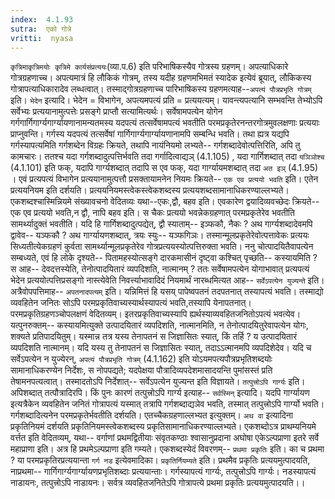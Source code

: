 ```yaml
---
index:  4.1.93
sutra:  एको गोत्रे
vritti:  nyasa
---
```


`कृत्रिमाकृत्रिमयोः कृत्रिमे कार्यसंप्रत्ययः`(व्या.प.6) इति परिभाषिकस्यैव गोत्रस्य ग्रहणम्। अपत्याधिकारे गोत्रग्रहणाच्च। अपत्यमात्रं हि लौकिकं गोत्रम्, तस्य यदीह ग्रहणमभिमतं स्यादेक इत्येवं ब्रूयात्, लौकिकस्य गोत्रापत्याधिकारादेव लब्धत्वात्। तस्माद्गोत्रग्रहणाच्च पारिभाषिकस्य ग्रहणमत्याह--`अपत्यं पौत्रप्रभृति गोत्रम्` इति। `भेदेन` इत्यादि। भेदेन = विभागेन, अपत्यमपत्यं प्रति = प्रत्ययत्यम्। यावन्त्यपत्यानि सम्भवन्ति तेभ्योऽपि सर्वेभ्यः प्रत्ययानामुत्पत्तेः प्रसङ्गे प्राप्तौ सत्यामित्यर्थः। सर्वेषामपत्येन योगेन गर्गगार्गिगार्ग्यगार्ग्यायणानामन्यतमस्य यदपत्यं तत्सर्वेषामपत्यं भवतीति परमप्रकृतेरनन्तरगोत्रमुवलक्षणाः प्रत्ययाः प्राप्नुवन्ति। गर्गस्य यदपत्यं तत्सर्वेषां गार्गिगार्ग्यगार्ग्यायणानामपि सम्बन्धि भवति। तथा ह्यत्र यद्यपि गर्गस्यापत्यमिति गर्गशब्देन विग्रहः क्रियते, तथापि नायंनियमो लभ्यते-- गर्गशब्दादेवोत्पत्तिरिति, अपि तु कामचारः। ततश्च यदा गर्गशब्दादुत्पत्तिर्भवति तदा गर्गादित्वाद्यञ् (4.1.105) , यदा गार्गिशब्दात् तदा `यञिञोश्च` (4.1.101) इति फक्, यदापि गार्ग्यशब्दात् तदापि स एव फक्, यदा गार्ग्यायमशब्दात् तदा `अत इञ्` (4.1.95) । एवं प्रत्यपत्यं विभागेन प्रत्ययानामुत्पत्तौ प्रसक्तायामनेन नियमः क्रियते-- `एक एव प्रत्ययो भवति` इति। एतेन प्रत्ययनियम इति दर्शयति। प्रत्ययनियमस्त्वेकस्त्वेकशब्दस्य प्रत्ययशब्दसामानाधिकरण्याल्लभ्यते। एकशब्दश्चास्मिन्नियमे संख्यावचनो वेदितव्यः यथा--एकः,द्वौ, बहव इति। एवकारेण द्वयादिव्यवच्छेदः क्रियते-- एक एव प्रत्ययो भवति,न द्वौ, नापि बहव इति। स चैकः प्रत्ययो भवन्नेकग्रहणात् परमप्रकृतेरेव भवतीति सामर्थ्यादुक्तं भवतीति। यदि हि गार्गिशब्दादुत्पद्येत्, द्वौ स्याताम्-- इञ्फकौ, नैकः ? अथ गार्ग्यशब्दादेवमपि द्वावेव-- यञ्फकौ ? अथ गार्ग्यायणशब्दात्, त्रयः स्युः-- यञ्फगिञः। तस्मान्मूलप्रकृतेरेवोत्पत्तावेकः प्रत्ययः सिध्यतीत्येकग्रहणं कुर्वता सामर्थ्यान्मूलप्रकृतेरेव गोत्रप्रत्ययस्योत्पत्तिरुक्ता भवति। ननु चोत्पादयितैवापत्येन सम्बध्यते, एवं हि लोके दृश्यते-- पितामहस्योत्सङ्गे दारकमासीनं दृष्ट्वा कश्चित् पृच्छति-- कस्यायमिति ? स आह-- देवदत्तस्येति, तेनोत्पादयितारं व्यपदिशति, नात्मानम् ? ततः सर्वेषामपत्येन योगाभावात् प्रत्यपत्यं भेदेन प्रत्ययोत्पत्तिप्रसङ्गो नास्त्येवेति निवर्त्त्याभावादिदं नियमार्थं नारब्धमित्यत आह-- `सर्वेऽपत्येन युज्यन्ते` इति।
अत्रैवोपपत्तिमाह-- `अपतनादपत्यम्` इति। यन्निमित्तं हि यसय् पापेष्वपतनं तदपतनात् तस्यापत्यं भवति। तस्माद्यो व्यवहितेन जनितः सोऽपि परमप्रकृतिवाच्यस्यार्थस्यापत्यं भवति,तस्यापि येनापतनात्। परमप्रकृतिग्रहणञ्चोपलक्षणं वेदितव्यम्। इतरप्रकृतिवाच्यस्यापि ह्यर्थस्याव्यवहितजनितोऽपत्यं भवत्येव। यत्पुनरुक्तम्-- कस्यायमित्युक्ते उत्पादयितारं व्यपदिशति, नात्मानमिति, न तेनोत्पादयितुरेवापत्येन योगः, शक्यते प्रतिपादयितुम्। यस्मान्न तत्र यस्य तेनापतनं स जिज्ञासितः स्यात्, किं तर्हि ? य उत्पादयितारं व्यपदिशति नात्मानम्। यदि यस्य तु तेनापतनं स जिज्ञासितः स्यात्, तदाऽऽत्मानमपि व्यपदिशेदेव। यदि च सर्वेऽपत्येन न युज्येरन्, `अपत्यं पौत्रप्रभृति गोत्रम्` (4.1.162) इति योऽयमपत्यपौत्रप्रभृतिशब्दयोः सामानाधिकरण्येन निर्देशः, स नोपपद्यते; यदपेक्षया पौत्रादिव्यपदेशमासादयन्ति पुमांसस्तं प्रति तेषामनपत्यत्वात्। तस्मादतोऽपि निर्देशात्-- सर्वेऽपत्येन युज्यन्त इति विज्ञायते। `तत्पुत्त्रोऽपि गार्ग्यः` इति। अपिशब्दात् तत्पौत्रादिरपि। किं पुनः कारणं तत्पुत्त्रोऽपि गार्ग्य इत्याह-- `सर्वस्मिन्` इत्यादि। यदपि गार्ग्यायण इत्यत्रैकेन व्यवहितेन जनितं गोत्रापत्यं यस्मात् तत्रापि गर्गशब्दाद्यञेव भवति, तस्मात् तत्पुत्त्रोऽपि गार्ग्यो भवति। गर्गशब्दादित्यनेन परमप्रकृतेर्भवतीति दर्शयति। एतच्चैकग्रहणाल्लभ्यत इत्युक्तम्।
`अथ वा` इत्यादिना प्रकृतिनियमं दर्शयति प्रकृतिनियमस्त्वेकशब्दस्य प्रकृतिसामानाधिकरण्याल्लभ्यते। एकशब्दोऽत्र प्राथम्यनियमे वर्त्तत इति वेदितव्यम्, यथा-- वर्गाणां प्रथमद्वितीयाः संवृतकण्ठाः श्वासानुप्रदाना अघोषा एकेऽल्पप्राणा इतरे सर्वे महाप्राणा इति। अत्र हि प्रथमेऽल्पप्राणा इति गम्यते। एकशब्दस्येदं विवरणम्-- `प्रथमा प्रकृतिः` इति। का च प्रथमा ? या परमप्रकृतिरप्रत्ययान्ता `गर्ग नड` इत्येवमादिका। `प्रकृतिर्नियम्यते` इति। प्रथमैव प्रकृतिः प्रत्ययमुत्पादयति, नाप्रथमा-- गार्गिगार्ग्यगार्ग्यायणप्रभृतिशब्दाः प्रत्ययान्ताः। गर्गस्यापत्यं गार्ग्यः, तत्पुत्त्रोऽपि गार्ग्यः। नडस्यापत्यं नाडायनः, तत्पुत्त्रोऽपि नाडायनः। सर्वत्र व्यवहितजनितेऽपि गोत्रापत्ये प्रथमा प्रकृतिः प्रत्ययमुत्पादयति।।

